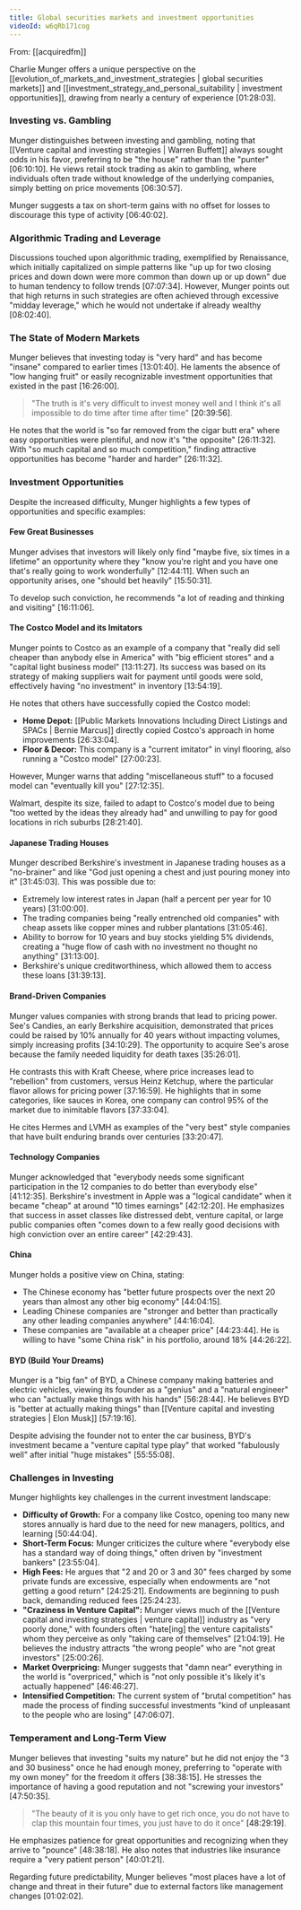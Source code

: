 ```yaml
---
title: Global securities markets and investment opportunities
videoId: w6qRb171cog
---
```


From: [[acquiredfm]] <br/> 

Charlie Munger offers a unique perspective on the [[evolution_of_markets_and_investment_strategies | global securities markets]] and [[investment_strategy_and_personal_suitability | investment opportunities]], drawing from nearly a century of experience <a class="yt-timestamp" data-t="01:28:03">[01:28:03]</a>.

### Investing vs. Gambling
Munger distinguishes between investing and gambling, noting that [[Venture capital and investing strategies | Warren Buffett]] always sought odds in his favor, preferring to be "the house" rather than the "punter" <a class="yt-timestamp" data-t="06:10:10">[06:10:10]</a>. He views retail stock trading as akin to gambling, where individuals often trade without knowledge of the underlying companies, simply betting on price movements <a class="yt-timestamp" data-t="06:30:57">[06:30:57]</a>.

Munger suggests a tax on short-term gains with no offset for losses to discourage this type of activity <a class="yt-timestamp" data-t="06:40:02">[06:40:02]</a>.

### Algorithmic Trading and Leverage
Discussions touched upon algorithmic trading, exemplified by Renaissance, which initially capitalized on simple patterns like "up up for two closing prices and down down were more common than down up or up down" due to human tendency to follow trends <a class="yt-timestamp" data-t="07:07:34">[07:07:34]</a>. However, Munger points out that high returns in such strategies are often achieved through excessive "midday leverage," which he would not undertake if already wealthy <a class="yt-timestamp" data-t="08:02:40">[08:02:40]</a>.

### The State of Modern Markets
Munger believes that investing today is "very hard" and has become "insane" compared to earlier times <a class="yt-timestamp" data-t="13:01:40">[13:01:40]</a>. He laments the absence of "low hanging fruit" or easily recognizable investment opportunities that existed in the past <a class="yt-timestamp" data-t="16:26:00">[16:26:00]</a>.

> "The truth is it's very difficult to invest money well and I think it's all impossible to do time after time after time" <a class="yt-timestamp" data-t="20:39:56">[20:39:56]</a>.

He notes that the world is "so far removed from the cigar butt era" where easy opportunities were plentiful, and now it's "the opposite" <a class="yt-timestamp" data-t="26:11:32">[26:11:32]</a>. With "so much capital and so much competition," finding attractive opportunities has become "harder and harder" <a class="yt-timestamp" data-t="26:11:32">[26:11:32]</a>.

### Investment Opportunities
Despite the increased difficulty, Munger highlights a few types of opportunities and specific examples:

#### Few Great Businesses
Munger advises that investors will likely only find "maybe five, six times in a lifetime" an opportunity where they "know you're right and you have one that's really going to work wonderfully" <a class="yt-timestamp" data-t="12:44:11">[12:44:11]</a>. When such an opportunity arises, one "should bet heavily" <a class="yt-timestamp" data-t="15:50:31">[15:50:31]</a>.

To develop such conviction, he recommends "a lot of reading and thinking and visiting" <a class="yt-timestamp" data-t="16:11:06">[16:11:06]</a>.

#### The Costco Model and its Imitators
Munger points to Costco as an example of a company that "really did sell cheaper than anybody else in America" with "big efficient stores" and a "capital light business model" <a class="yt-timestamp" data-t="13:11:27">[13:11:27]</a>. Its success was based on its strategy of making suppliers wait for payment until goods were sold, effectively having "no investment" in inventory <a class="yt-timestamp" data-t="13:54:19">[13:54:19]</a>.

He notes that others have successfully copied the Costco model:
*   **Home Depot:** [[Public Markets Innovations Including Direct Listings and SPACs | Bernie Marcus]] directly copied Costco's approach in home improvements <a class="yt-timestamp" data-t="26:33:04">[26:33:04]</a>.
*   **Floor & Decor:** This company is a "current imitator" in vinyl flooring, also running a "Costco model" <a class="yt-timestamp" data-t="27:00:23">[27:00:23]</a>.

However, Munger warns that adding "miscellaneous stuff" to a focused model can "eventually kill you" <a class="yt-timestamp" data-t="27:12:35">[27:12:35]</a>.

Walmart, despite its size, failed to adapt to Costco's model due to being "too wetted by the ideas they already had" and unwilling to pay for good locations in rich suburbs <a class="yt-timestamp" data-t="28:21:40">[28:21:40]</a>.

#### Japanese Trading Houses
Munger described Berkshire's investment in Japanese trading houses as a "no-brainer" and like "God just opening a chest and just pouring money into it" <a class="yt-timestamp" data-t="31:45:03">[31:45:03]</a>. This was possible due to:
*   Extremely low interest rates in Japan (half a percent per year for 10 years) <a class="yt-timestamp" data-t="31:00:00">[31:00:00]</a>.
*   The trading companies being "really entrenched old companies" with cheap assets like copper mines and rubber plantations <a class="yt-timestamp" data-t="31:05:46">[31:05:46]</a>.
*   Ability to borrow for 10 years and buy stocks yielding 5% dividends, creating a "huge flow of cash with no investment no thought no anything" <a class="yt-timestamp" data-t="31:13:00">[31:13:00]</a>.
*   Berkshire's unique creditworthiness, which allowed them to access these loans <a class="yt-timestamp" data-t="31:39:13">[31:39:13]</a>.

#### Brand-Driven Companies
Munger values companies with strong brands that lead to pricing power. See's Candies, an early Berkshire acquisition, demonstrated that prices could be raised by 10% annually for 40 years without impacting volumes, simply increasing profits <a class="yt-timestamp" data-t="34:10:29">[34:10:29]</a>. The opportunity to acquire See's arose because the family needed liquidity for death taxes <a class="yt-timestamp" data-t="35:26:01">[35:26:01]</a>.

He contrasts this with Kraft Cheese, where price increases lead to "rebellion" from customers, versus Heinz Ketchup, where the particular flavor allows for pricing power <a class="yt-timestamp" data-t="37:16:59">[37:16:59]</a>. He highlights that in some categories, like sauces in Korea, one company can control 95% of the market due to inimitable flavors <a class="yt-timestamp" data-t="37:33:04">[37:33:04]</a>.

He cites Hermes and LVMH as examples of the "very best" style companies that have built enduring brands over centuries <a class="yt-timestamp" data-t="33:20:47">[33:20:47]</a>.

#### Technology Companies
Munger acknowledged that "everybody needs some significant participation in the 12 companies to do better than everybody else" <a class="yt-timestamp" data-t="41:12:35">[41:12:35]</a>. Berkshire's investment in Apple was a "logical candidate" when it became "cheap" at around "10 times earnings" <a class="yt-timestamp" data-t="42:12:20">[42:12:20]</a>. He emphasizes that success in asset classes like distressed debt, venture capital, or large public companies often "comes down to a few really good decisions with high conviction over an entire career" <a class="yt-timestamp" data-t="42:29:43">[42:29:43]</a>.

#### China
Munger holds a positive view on China, stating:
*   The Chinese economy has "better future prospects over the next 20 years than almost any other big economy" <a class="yt-timestamp" data-t="44:04:15">[44:04:15]</a>.
*   Leading Chinese companies are "stronger and better than practically any other leading companies anywhere" <a class="yt-timestamp" data-t="44:16:04">[44:16:04]</a>.
*   These companies are "available at a cheaper price" <a class="yt-timestamp" data-t="44:23:44">[44:23:44]</a>.
He is willing to have "some China risk" in his portfolio, around 18% <a class="yt-timestamp" data-t="44:26:22">[44:26:22]</a>.

#### BYD (Build Your Dreams)
Munger is a "big fan" of BYD, a Chinese company making batteries and electric vehicles, viewing its founder as a "genius" and a "natural engineer" who can "actually make things with his hands" <a class="yt-timestamp" data-t="56:28:44">[56:28:44]</a>. He believes BYD is "better at actually making things" than [[Venture capital and investing strategies | Elon Musk]] <a class="yt-timestamp" data-t="57:19:16">[57:19:16]</a>.

Despite advising the founder not to enter the car business, BYD's investment became a "venture capital type play" that worked "fabulously well" after initial "huge mistakes" <a class="yt-timestamp" data-t="55:55:08">[55:55:08]</a>.

### Challenges in Investing
Munger highlights key challenges in the current investment landscape:
*   **Difficulty of Growth:** For a company like Costco, opening too many new stores annually is hard due to the need for new managers, politics, and learning <a class="yt-timestamp" data-t="50:44:04">[50:44:04]</a>.
*   **Short-Term Focus:** Munger criticizes the culture where "everybody else has a standard way of doing things," often driven by "investment bankers" <a class="yt-timestamp" data-t="23:55:04">[23:55:04]</a>.
*   **High Fees:** He argues that "2 and 20 or 3 and 30" fees charged by some private funds are excessive, especially when endowments are "not getting a good return" <a class="yt-timestamp" data-t="24:25:21">[24:25:21]</a>. Endowments are beginning to push back, demanding reduced fees <a class="yt-timestamp" data-t="25:24:23">[25:24:23]</a>.
*   **"Craziness in Venture Capital":** Munger views much of the [[Venture capital and investing strategies | venture capital]] industry as "very poorly done," with founders often "hate[ing] the venture capitalists" whom they perceive as only "taking care of themselves" <a class="yt-timestamp" data-t="21:04:19">[21:04:19]</a>. He believes the industry attracts "the wrong people" who are "not great investors" <a class="yt-timestamp" data-t="25:00:26">[25:00:26]</a>.
*   **Market Overpricing:** Munger suggests that "damn near" everything in the world is "overpriced," which is "not only possible it's likely it's actually happened" <a class="yt-timestamp" data-t="46:46:27">[46:46:27]</a>.
*   **Intensified Competition:** The current system of "brutal competition" has made the process of finding successful investments "kind of unpleasant to the people who are losing" <a class="yt-timestamp" data-t="47:06:07">[47:06:07]</a>.

### Temperament and Long-Term View
Munger believes that investing "suits my nature" but he did not enjoy the "3 and 30 business" once he had enough money, preferring to "operate with my own money" for the freedom it offers <a class="yt-timestamp" data-t="38:38:15">[38:38:15]</a>. He stresses the importance of having a good reputation and not "screwing your investors" <a class="yt-timestamp" data-t="47:50:35">[47:50:35]</a>.

> "The beauty of it is you only have to get rich once, you do not have to clap this mountain four times, you just have to do it once" <a class="yt-timestamp" data-t="48:29:19">[48:29:19]</a>.

He emphasizes patience for great opportunities and recognizing when they arrive to "pounce" <a class="yt-timestamp" data-t="48:38:18">[48:38:18]</a>. He also notes that industries like insurance require a "very patient person" <a class="yt-timestamp" data-t="40:01:21">[40:01:21]</a>.

Regarding future predictability, Munger believes "most places have a lot of change and threat in their future" due to external factors like management changes <a class="yt-timestamp" data-t="01:02:02">[01:02:02]</a>.